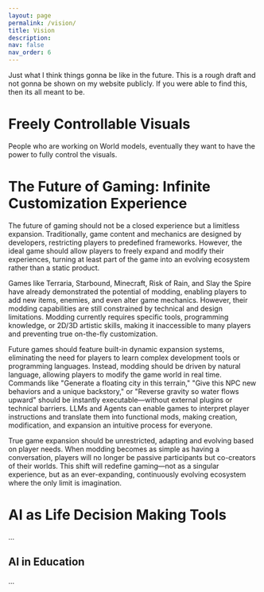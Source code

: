 ```yaml
---
layout: page
permalink: /vision/
title: Vision
description:
nav: false
nav_order: 6
---
```


Just what I think things gonna be like in the future. This is a rough draft and not gonna be shown on my website publicly. If you were able to find this, then its all meant to be.

# Freely Controllable Visuals

People who are working on World models, eventually they want to have the power to fully control the visuals.

# The Future of Gaming: Infinite Customization Experience

The future of gaming should not be a closed experience but a limitless expansion. Traditionally, game content and mechanics are designed by developers, restricting players to predefined frameworks. However, the ideal game should allow players to freely expand and modify their experiences, turning at least part of the game into an evolving ecosystem rather than a static product.

Games like Terraria, Starbound, Minecraft, Risk of Rain, and Slay the Spire have already demonstrated the potential of modding, enabling players to add new items, enemies, and even alter game mechanics. However, their modding capabilities are still constrained by technical and design limitations. Modding currently requires specific tools, programming knowledge, or 2D/3D artistic skills, making it inaccessible to many players and preventing true on-the-fly customization.

Future games should feature built-in dynamic expansion systems, eliminating the need for players to learn complex development tools or programming languages. Instead, modding should be driven by natural language, allowing players to modify the game world in real time. Commands like "Generate a floating city in this terrain," "Give this NPC new behaviors and a unique backstory," or "Reverse gravity so water flows upward" should be instantly executable—without external plugins or technical barriers. LLMs and Agents can enable games to interpret player instructions and translate them into functional mods, making creation, modification, and expansion an intuitive process for everyone.

True game expansion should be unrestricted, adapting and evolving based on player needs. When modding becomes as simple as having a conversation, players will no longer be passive participants but co-creators of their worlds. This shift will redefine gaming—not as a singular experience, but as an ever-expanding, continuously evolving ecosystem where the only limit is imagination.

# AI as Life Decision Making Tools

...

## AI in Education

...
